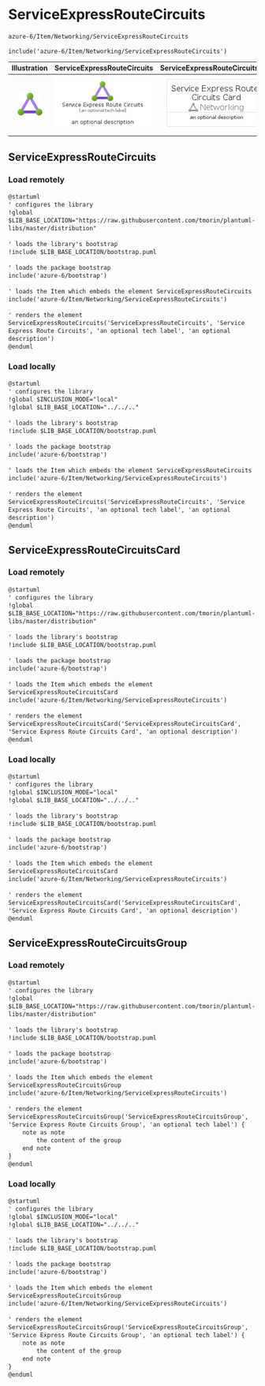 # ServiceExpressRouteCircuits


```text
azure-6/Item/Networking/ServiceExpressRouteCircuits
```

```text
include('azure-6/Item/Networking/ServiceExpressRouteCircuits')
```



| Illustration | ServiceExpressRouteCircuits | ServiceExpressRouteCircuitsCard | ServiceExpressRouteCircuitsGroup |
| :---: | :---: | :---: | :---: |
| ![illustration for Illustration](../../../azure-6/Item/Networking/ServiceExpressRouteCircuits.png) | ![illustration for ServiceExpressRouteCircuits](../../../azure-6/Item/Networking/ServiceExpressRouteCircuits.Local.png) | ![illustration for ServiceExpressRouteCircuitsCard](../../../azure-6/Item/Networking/ServiceExpressRouteCircuitsCard.Local.png) | ![illustration for ServiceExpressRouteCircuitsGroup](../../../azure-6/Item/Networking/ServiceExpressRouteCircuitsGroup.Local.png) |




## ServiceExpressRouteCircuits

### Load remotely
```plantuml
@startuml
' configures the library
!global $LIB_BASE_LOCATION="https://raw.githubusercontent.com/tmorin/plantuml-libs/master/distribution"

' loads the library's bootstrap
!include $LIB_BASE_LOCATION/bootstrap.puml

' loads the package bootstrap
include('azure-6/bootstrap')

' loads the Item which embeds the element ServiceExpressRouteCircuits
include('azure-6/Item/Networking/ServiceExpressRouteCircuits')

' renders the element
ServiceExpressRouteCircuits('ServiceExpressRouteCircuits', 'Service Express Route Circuits', 'an optional tech label', 'an optional description')
@enduml
```

### Load locally
```plantuml
@startuml
' configures the library
!global $INCLUSION_MODE="local"
!global $LIB_BASE_LOCATION="../../.."

' loads the library's bootstrap
!include $LIB_BASE_LOCATION/bootstrap.puml

' loads the package bootstrap
include('azure-6/bootstrap')

' loads the Item which embeds the element ServiceExpressRouteCircuits
include('azure-6/Item/Networking/ServiceExpressRouteCircuits')

' renders the element
ServiceExpressRouteCircuits('ServiceExpressRouteCircuits', 'Service Express Route Circuits', 'an optional tech label', 'an optional description')
@enduml
```

## ServiceExpressRouteCircuitsCard

### Load remotely
```plantuml
@startuml
' configures the library
!global $LIB_BASE_LOCATION="https://raw.githubusercontent.com/tmorin/plantuml-libs/master/distribution"

' loads the library's bootstrap
!include $LIB_BASE_LOCATION/bootstrap.puml

' loads the package bootstrap
include('azure-6/bootstrap')

' loads the Item which embeds the element ServiceExpressRouteCircuitsCard
include('azure-6/Item/Networking/ServiceExpressRouteCircuits')

' renders the element
ServiceExpressRouteCircuitsCard('ServiceExpressRouteCircuitsCard', 'Service Express Route Circuits Card', 'an optional description')
@enduml
```

### Load locally
```plantuml
@startuml
' configures the library
!global $INCLUSION_MODE="local"
!global $LIB_BASE_LOCATION="../../.."

' loads the library's bootstrap
!include $LIB_BASE_LOCATION/bootstrap.puml

' loads the package bootstrap
include('azure-6/bootstrap')

' loads the Item which embeds the element ServiceExpressRouteCircuitsCard
include('azure-6/Item/Networking/ServiceExpressRouteCircuits')

' renders the element
ServiceExpressRouteCircuitsCard('ServiceExpressRouteCircuitsCard', 'Service Express Route Circuits Card', 'an optional description')
@enduml
```

## ServiceExpressRouteCircuitsGroup

### Load remotely
```plantuml
@startuml
' configures the library
!global $LIB_BASE_LOCATION="https://raw.githubusercontent.com/tmorin/plantuml-libs/master/distribution"

' loads the library's bootstrap
!include $LIB_BASE_LOCATION/bootstrap.puml

' loads the package bootstrap
include('azure-6/bootstrap')

' loads the Item which embeds the element ServiceExpressRouteCircuitsGroup
include('azure-6/Item/Networking/ServiceExpressRouteCircuits')

' renders the element
ServiceExpressRouteCircuitsGroup('ServiceExpressRouteCircuitsGroup', 'Service Express Route Circuits Group', 'an optional tech label') {
    note as note
        the content of the group
    end note
}
@enduml
```

### Load locally
```plantuml
@startuml
' configures the library
!global $INCLUSION_MODE="local"
!global $LIB_BASE_LOCATION="../../.."

' loads the library's bootstrap
!include $LIB_BASE_LOCATION/bootstrap.puml

' loads the package bootstrap
include('azure-6/bootstrap')

' loads the Item which embeds the element ServiceExpressRouteCircuitsGroup
include('azure-6/Item/Networking/ServiceExpressRouteCircuits')

' renders the element
ServiceExpressRouteCircuitsGroup('ServiceExpressRouteCircuitsGroup', 'Service Express Route Circuits Group', 'an optional tech label') {
    note as note
        the content of the group
    end note
}
@enduml
```

